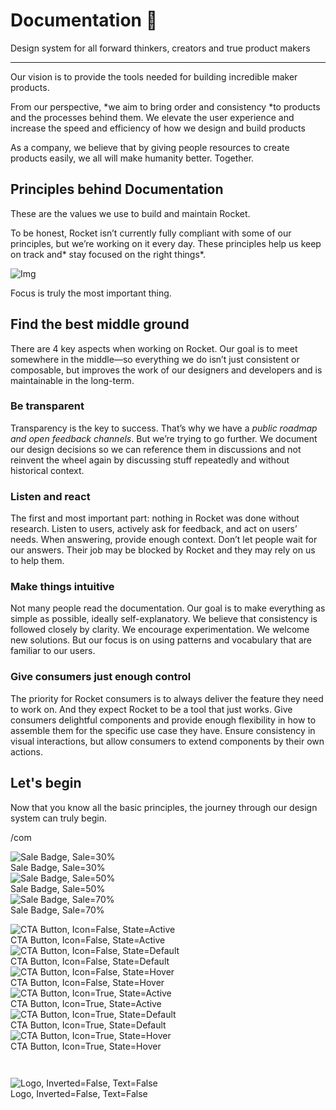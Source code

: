 
# Documentation 🚀

Design system for all forward thinkers, creators and true product makers

---

Our vision is to provide the tools needed for building incredible maker products.

From our perspective, *we aim to bring order and consistency *to products and the processes behind them. We elevate the user experience and increase the speed and efficiency of how we design and build products

As a company, we believe that by giving people resources to create products easily, we all will make humanity better. Together.

## Principles behind Documentation

These are the values we use to build and maintain Rocket.

To be honest, Rocket isn’t currently fully compliant with some of our principles, but we’re working on it every day. These principles help us keep on track and* stay focused on the right things*.

![Img](https://studio-assets.supernova.io/design-systems/14533/9289758a-6300-472a-bbc6-a57098081abf.jpeg?Expires=1990828800&Policy=eyJTdGF0ZW1lbnQiOlt7IlJlc291cmNlIjoiaHR0cHM6Ly9zdHVkaW8tYXNzZXRzLnN1cGVybm92YS5pby9kZXNpZ24tc3lzdGVtcy8xNDUzMy85Mjg5NzU4YS02MzAwLTQ3MmEtYmJjNi1hNTcwOTgwODFhYmYuanBlZyIsIkNvbmRpdGlvbiI6eyJEYXRlTGVzc1RoYW4iOnsiQVdTOkVwb2NoVGltZSI6MTk5MDgyODgwMH19fV19&Signature=E9DL6D-ZtS~4qaH18y5tnHC4gtpQUzZb85NmDFMuezn~MaWHPSumzBv6tXkxGqSgGyKh~9FaYnbfHkcJhU~4F~jdbuY70gbRxUpvnBtyCpz8o0mci-d2A9WoIZ3RGl11izD3c2WMfUaKhSaFlUw8cTGP-9vrqeUi58O2P4zYT9eAeyvOIFzQXgIgljhxiB9mIVU5a4j1vDL8ntJpagEZukKRskOgMrrB4LNQ-nRsvXFF7W5C5EkdoZPZf4jFxcQu2Yj6M9-bqNBXubYMsYYhEXqvqUOAnYVaE59E5PSSe43HKv2gp1ajSJ3ttHtTtCITO8Vyfh1FoTl03Z18ki8iZg__&Key-Pair-Id=APKAJGK34LCCAUR7N6LA)

Focus is truly the most important thing.

## Find the best middle ground

There are 4 key aspects when working on Rocket. Our goal is to meet somewhere in the middle—so everything we do isn’t just consistent or composable, but improves the work of our designers and developers and is maintainable in the long-term.

### Be transparent

Transparency is the key to success. That’s why we have a *public roadmap and open feedback channels*. But we’re trying to go further. We document our design decisions so we can reference them in discussions and not reinvent the wheel again by discussing stuff repeatedly and without historical context.

### Listen and react

The first and most important part: nothing in Rocket was done without research. Listen to users, actively ask for feedback, and act on users’ needs. When answering, provide enough context. Don’t let people wait for our answers. Their job may be blocked by Rocket and they may rely on us to help them.

### Make things intuitive

Not many people read the documentation. Our goal is to make everything as simple as possible, ideally self-explanatory. We believe that consistency is followed closely by clarity. We encourage experimentation. We welcome new solutions. But our focus is on using patterns and vocabulary that are familiar to our users.

### Give consumers just enough control

The priority for Rocket consumers is to always deliver the feature they need to work on. And they expect Rocket to be a tool that just works. Give consumers delightful components and provide enough flexibility in how to assemble them for the specific use case they have. Ensure consistency in visual interactions, but allow consumers to extend components by their own actions.

## Let's begin

Now that you know all the basic principles, the journey through our design system can truly begin.

/com

  
![Sale Badge, Sale=30%](https://studio-assets.supernova.io/design-systems/14533/11b83f05-fc29-4c17-8654-c1bf6f89fdb7.png?Expires=1990828800&Policy=eyJTdGF0ZW1lbnQiOlt7IlJlc291cmNlIjoiaHR0cHM6Ly9zdHVkaW8tYXNzZXRzLnN1cGVybm92YS5pby9kZXNpZ24tc3lzdGVtcy8xNDUzMy8xMWI4M2YwNS1mYzI5LTRjMTctODY1NC1jMWJmNmY4OWZkYjcucG5nIiwiQ29uZGl0aW9uIjp7IkRhdGVMZXNzVGhhbiI6eyJBV1M6RXBvY2hUaW1lIjoxOTkwODI4ODAwfX19XX0_&Signature=aCzKsYA9guVgAzB5eqMvsIerSuwR4QThmudJlEQMT5btJ2a3n565hDk1rsBiJnN8S3zlYYq7LZfZJsDp0Ml6xegiiGIGuP9kumi1TXUDmDwd0Jp9XhQ~AEprztd5xeA1f~bAVojqDwGlEIYCOXVKgh0qOJDssoWiREDw~TQ9yoDCRxhdqucoXTiY5LI-i5UCYhsAXy1FnsIt4E5F3hz29dFXl~vq5cNnAOSDYev06cqjtP0e9jmms5bQBNXoYdEJPU9tMys3BwHYB3x9kZ5Xs5NikNDlib0H8FQaXAtUygUDdku1USMsWNxL4GHf-eHO2HlLN8gv1GUDJ-mFu~6V7w__&Key-Pair-Id=APKAJGK34LCCAUR7N6LA)  
Sale Badge, Sale=30%  
![Sale Badge, Sale=50%](https://studio-assets.supernova.io/design-systems/14533/49069e66-5ba5-45d8-b9ef-9ce78fa8db9a.png?Expires=1990828800&Policy=eyJTdGF0ZW1lbnQiOlt7IlJlc291cmNlIjoiaHR0cHM6Ly9zdHVkaW8tYXNzZXRzLnN1cGVybm92YS5pby9kZXNpZ24tc3lzdGVtcy8xNDUzMy80OTA2OWU2Ni01YmE1LTQ1ZDgtYjllZi05Y2U3OGZhOGRiOWEucG5nIiwiQ29uZGl0aW9uIjp7IkRhdGVMZXNzVGhhbiI6eyJBV1M6RXBvY2hUaW1lIjoxOTkwODI4ODAwfX19XX0_&Signature=bmCugZ8eZlxUBra0HTm9lHJoriUrpc-xfWPf4OhcDD1gj7nwV0~hXZOvCSUZSYv-n0BYToFOabUhV0OpgV9hP3RLU76YwPpPofgvhq5lls8oVRwwpIgk1ABeWTyJji2nUaG6QAJ1BsmImGve8uSoJrVlGCoXWkm0XCBNbyYfv9L0-KFxRAHnq~FVy03~XGTzGgV5EnEMfcEyoskXC5hVTKnQZQvsEUV202H3XZeQ~PlbVpOEgzx1o-cPiqXE-183iT4zfZ6YgBLePtHxiqpf1n-rpRl44d46dTNnUhQr2E-Yvwm95vxI9BRngrPjvo8mLJ7REf5mNuUOfMUd5fhU9g__&Key-Pair-Id=APKAJGK34LCCAUR7N6LA)  
Sale Badge, Sale=50%  
![Sale Badge, Sale=70%](https://studio-assets.supernova.io/design-systems/14533/f64b5e6a-56d1-4181-9d91-75cbdb4225b0.png?Expires=1990828800&Policy=eyJTdGF0ZW1lbnQiOlt7IlJlc291cmNlIjoiaHR0cHM6Ly9zdHVkaW8tYXNzZXRzLnN1cGVybm92YS5pby9kZXNpZ24tc3lzdGVtcy8xNDUzMy9mNjRiNWU2YS01NmQxLTQxODEtOWQ5MS03NWNiZGI0MjI1YjAucG5nIiwiQ29uZGl0aW9uIjp7IkRhdGVMZXNzVGhhbiI6eyJBV1M6RXBvY2hUaW1lIjoxOTkwODI4ODAwfX19XX0_&Signature=IFPp-fQBFRPQVQrESupfSOO8VGGkye3uy0oP5DyASQgcndyS6sQ7Zg4UiUe6LaSOnKPTrveLc4cJzWU-nB3PqK3WWWMjM3jgofPkMoyZH19w9gQHIyqpaJaQZAX0ZB9DNdrrzB-hS1GlVBdvq6Bl1igTmZiurbhgoq7gHOigmcXaWIAAMnMsTKmr7T7JPSYGrc1jKuo4ql72nMNdzPOQ8cHwfrT7J~QUMQAHcLq4YaRQxJvafU0nGnVJPOSg4NOOQaQcP2-lC~UQtZ~Rp3yHSd4TFzzUm8GiJwk7Dg2yPNIxbF6Kfuw7A4iH0i4-J4lbGVwKoBBFDU4~ojFPRB~1MA__&Key-Pair-Id=APKAJGK34LCCAUR7N6LA)  
Sale Badge, Sale=70%  


  
![CTA Button, Icon=False, State=Active](https://studio-assets.supernova.io/design-systems/14533/41ddd15d-8ac0-4531-8708-d3cda9e01be2.png?Expires=1990828800&Policy=eyJTdGF0ZW1lbnQiOlt7IlJlc291cmNlIjoiaHR0cHM6Ly9zdHVkaW8tYXNzZXRzLnN1cGVybm92YS5pby9kZXNpZ24tc3lzdGVtcy8xNDUzMy80MWRkZDE1ZC04YWMwLTQ1MzEtODcwOC1kM2NkYTllMDFiZTIucG5nIiwiQ29uZGl0aW9uIjp7IkRhdGVMZXNzVGhhbiI6eyJBV1M6RXBvY2hUaW1lIjoxOTkwODI4ODAwfX19XX0_&Signature=WPwiHsHifuj5aRWLc643sGEDASom3iKAGEKXd-MzuXoHyz8i9icKCNoPUmAz1XZ1x8AyN6uZWrPWc~TjJ8XUrS2czq-0PhJnpU3c9gU2dmH34xoZRMgAw5K0sONRkQL7gXtGEMYEXRJ2ne87IgKPtnrqWvFplMYH6ZaENcOw2Mxm0uUm6YSVyfeBUuHk0s0wTCdX9OFi--rf5z-sstjgjoiAu9~05VzSNqs7PTCzgb4kiHz1LcFQnV7OYOaQVEAhKP~iFKPE5q0hs2Hips-g9Z4j~WezY3eGkgQghlqkKgKUIg3Fmo3YJZ8kpGocpV7ZdDdQttZkEbalrANSoQLF2Q__&Key-Pair-Id=APKAJGK34LCCAUR7N6LA)  
CTA Button, Icon=False, State=Active  
![CTA Button, Icon=False, State=Default](https://studio-assets.supernova.io/design-systems/14533/c5ed72b2-864b-4f7c-a8a7-f8f820b92f51.png?Expires=1990828800&Policy=eyJTdGF0ZW1lbnQiOlt7IlJlc291cmNlIjoiaHR0cHM6Ly9zdHVkaW8tYXNzZXRzLnN1cGVybm92YS5pby9kZXNpZ24tc3lzdGVtcy8xNDUzMy9jNWVkNzJiMi04NjRiLTRmN2MtYThhNy1mOGY4MjBiOTJmNTEucG5nIiwiQ29uZGl0aW9uIjp7IkRhdGVMZXNzVGhhbiI6eyJBV1M6RXBvY2hUaW1lIjoxOTkwODI4ODAwfX19XX0_&Signature=mCxgw76aN8hrZbBNFaziD-DskjQ0vAJko3~RVG9ycVODEz206tbgM59TJD6BTmMgffxsphy85ur5E4Luhm9EgLBI7ukvi3ruCzDC2gcWgzW3FRd938k4v9KErSO8D46ygl6iT2CCkD-NGZiTDXTOcFzryezCCZDa-QJ3~irSojBM5AedWRgjy2l7qxQZ3lMQeE-RASxzgN7cBCn7Td~yBXZJr7FWdU12H3GZ0sVn~leXKGi1dPkfrpyd2P0w62dJATcGe~CMzn47AmVBU-s8Uez2WyuBIF7cKQILoulvzUkIeci17bj7edPSEhAuWrDpVaG6nlEIf2V8ygb0FbTUcA__&Key-Pair-Id=APKAJGK34LCCAUR7N6LA)  
CTA Button, Icon=False, State=Default  
![CTA Button, Icon=False, State=Hover](https://studio-assets.supernova.io/design-systems/14533/46663563-292b-461e-b4bf-e9b88d6383ef.png?Expires=1990828800&Policy=eyJTdGF0ZW1lbnQiOlt7IlJlc291cmNlIjoiaHR0cHM6Ly9zdHVkaW8tYXNzZXRzLnN1cGVybm92YS5pby9kZXNpZ24tc3lzdGVtcy8xNDUzMy80NjY2MzU2My0yOTJiLTQ2MWUtYjRiZi1lOWI4OGQ2MzgzZWYucG5nIiwiQ29uZGl0aW9uIjp7IkRhdGVMZXNzVGhhbiI6eyJBV1M6RXBvY2hUaW1lIjoxOTkwODI4ODAwfX19XX0_&Signature=U9FgMYWdwx2hTdG~AJkAdh6Z-hwAIGm3JZXuR4Ullf~MfKwiW2nKcAJNcGH-Wz8y9upiLlMroLF8SteoybZan3NH1-ljtXajjvAovh6CqvLJJy0WAd6A4ttPU2jJDOLLE5i1SV1gbj8JruvWVhTYVI-k62snCYwgcgxP4LWZmCJ-qNSWJyvpI1FfkJg1BbKOAuq7NHJbHXwFPLb3y1Kn0Kgv6CUxI7kdw~BdDuF6C6-DQOWEHG26-tgSqgCMbuEufPuEqqxrWEfQa5v-RQJl8516SxwAcVc109fcHmTWZ3GpMpaXa~konRiUKUX8vWzgiO4xj6KM4hBmLLS98L414g__&Key-Pair-Id=APKAJGK34LCCAUR7N6LA)  
CTA Button, Icon=False, State=Hover  
![CTA Button, Icon=True, State=Active](https://studio-assets.supernova.io/design-systems/14533/cf52d141-3edf-4110-ab6e-ee6cc7661061.png?Expires=1990828800&Policy=eyJTdGF0ZW1lbnQiOlt7IlJlc291cmNlIjoiaHR0cHM6Ly9zdHVkaW8tYXNzZXRzLnN1cGVybm92YS5pby9kZXNpZ24tc3lzdGVtcy8xNDUzMy9jZjUyZDE0MS0zZWRmLTQxMTAtYWI2ZS1lZTZjYzc2NjEwNjEucG5nIiwiQ29uZGl0aW9uIjp7IkRhdGVMZXNzVGhhbiI6eyJBV1M6RXBvY2hUaW1lIjoxOTkwODI4ODAwfX19XX0_&Signature=WiLZzIqGaUz70Zhjc0UXqPHt666YnUVr8rLssW5OGrY3IZCI1KGG4O04g5k~5SszimFPphdtgIpg-of7qaWtxJu0tAhbMDbOzJzyFVSb8woevgjdgTLe7-qqzACEUMnjZAjtq65z-ogSivN6t2c47Dj9TijD4dKDz6r7uYFFmXmZeGtmwx13FC0z03fRMv95GWN8XchRiSPuB8Vy2nl8pSwQwg7sYioOGfrprHm38-8MCtG9viSqxR2Xxkwx8M31Kzkqcpoh4JwbbYONiBo3b1BL6OnkMpUH5L7beyVBhK3uRNAqIFZ0CFqJgK3CUTSShtAT62wH8ycwSt2xs9~jEw__&Key-Pair-Id=APKAJGK34LCCAUR7N6LA)  
CTA Button, Icon=True, State=Active  
![CTA Button, Icon=True, State=Default](https://studio-assets.supernova.io/design-systems/14533/73d28fe8-f3fc-4cbe-9ee0-8e6252d3efa7.png?Expires=1990828800&Policy=eyJTdGF0ZW1lbnQiOlt7IlJlc291cmNlIjoiaHR0cHM6Ly9zdHVkaW8tYXNzZXRzLnN1cGVybm92YS5pby9kZXNpZ24tc3lzdGVtcy8xNDUzMy83M2QyOGZlOC1mM2ZjLTRjYmUtOWVlMC04ZTYyNTJkM2VmYTcucG5nIiwiQ29uZGl0aW9uIjp7IkRhdGVMZXNzVGhhbiI6eyJBV1M6RXBvY2hUaW1lIjoxOTkwODI4ODAwfX19XX0_&Signature=gyBX~LW2swGV3Cy9FHcQBCeGzZG14t4KzJvM2zn9K~fnSO90CVJj14iZpSzq8ta9cdXBSMvwu44uwUJNemZOpDi0ESwbEE~NJQixgt3DixzQKNzBbLsAhqv44JeNgGSSOJhWk46DZ1eEiy5bM9G8YXb9vfdzm380ew3E4zF6dQ2rCi~FBOqrtFVHHaKPrl7DfQv3efjDLQ0RwF3W~Ezh8RpmvOJIeG36ZrJIArZkujGZsRvyLNnX3O8nMMyc7iUvU-Uz7WS3p4dunGK1rr9UK~ZwmtGXb5Fsbf8Yt426xwCgPNmQ2x69H7NadNlbohuy-0DasJS2x5qFV~aAOWeehw__&Key-Pair-Id=APKAJGK34LCCAUR7N6LA)  
CTA Button, Icon=True, State=Default  
![CTA Button, Icon=True, State=Hover](https://studio-assets.supernova.io/design-systems/14533/e3b4612b-b013-47aa-b8e2-57554cb81130.png?Expires=1990828800&Policy=eyJTdGF0ZW1lbnQiOlt7IlJlc291cmNlIjoiaHR0cHM6Ly9zdHVkaW8tYXNzZXRzLnN1cGVybm92YS5pby9kZXNpZ24tc3lzdGVtcy8xNDUzMy9lM2I0NjEyYi1iMDEzLTQ3YWEtYjhlMi01NzU1NGNiODExMzAucG5nIiwiQ29uZGl0aW9uIjp7IkRhdGVMZXNzVGhhbiI6eyJBV1M6RXBvY2hUaW1lIjoxOTkwODI4ODAwfX19XX0_&Signature=lRtOiOwsB3BYnfxLdAkNJIk8icFB5WsjO9cOh3XYWpOMCMuBsbyEWvQWgaFgGY0nVqgSVhysfBfUt2gEJ6-qZUhGhxeKbS9ahLlRQ0aNx6XBPIqwrXgsVleGe9iQjOs2NU4fpUG23hPCnJOsy1LLALmVcY9mDfvAmfngRdKP2BRZ1DFIKXmuOt8~NsZTtR2KjDhUnEgEHIpbXKe-WVgfJ0CZcGVo5oW1omCGsZHqHo08-lfJe0PaaXWqjZyyd6fO6tkKzoN200ffQHlRSSN7~zU02z~iGlK9btwQ8ZN-dRqRAur53Sk2F8PGMRv0CvMweM5Ivhrv9qX0yKDZLkN3YQ__&Key-Pair-Id=APKAJGK34LCCAUR7N6LA)  
CTA Button, Icon=True, State=Hover  


```javascript  
  
```

  
![Logo, Inverted=False, Text=False](https://studio-assets.supernova.io/design-systems/14533/b921998f-aa75-4dcb-b822-d4b8477e4dee.png?Expires=1990828800&Policy=eyJTdGF0ZW1lbnQiOlt7IlJlc291cmNlIjoiaHR0cHM6Ly9zdHVkaW8tYXNzZXRzLnN1cGVybm92YS5pby9kZXNpZ24tc3lzdGVtcy8xNDUzMy9iOTIxOTk4Zi1hYTc1LTRkY2ItYjgyMi1kNGI4NDc3ZTRkZWUucG5nIiwiQ29uZGl0aW9uIjp7IkRhdGVMZXNzVGhhbiI6eyJBV1M6RXBvY2hUaW1lIjoxOTkwODI4ODAwfX19XX0_&Signature=jZEpzGyOQoC47Ud8L6baA496-bVstreXFuXImH2IvNODGKQPDUFnFuEaGoOuA7Jjk2HNJdjEF6cUzepb4S0txcti3eox~uBcGflnnPFP2HTObmi4HH1qCYA0QQTfXOF-aoQbyaOqpuJVE83HoSnzQDVrxZZGPhoBEVNgpIeuhuCRvxtVCQslxAYFW8y~3I-RgzyDtZ7zAHlTWah8x3jw~~q7MAl26tOPM-NJmqqzdwYhpSSppJeBAIoq8SaVQX8lgLrmSYgVb9FEoXEZB6Pa11rzaBO-R5uaTkKiTp3wRKM3jTu8-c85NC5Qx7sVbEzyyu7WI7gxhXqwyvtJxRYeUw__&Key-Pair-Id=APKAJGK34LCCAUR7N6LA)  
Logo, Inverted=False, Text=False  


  
  
